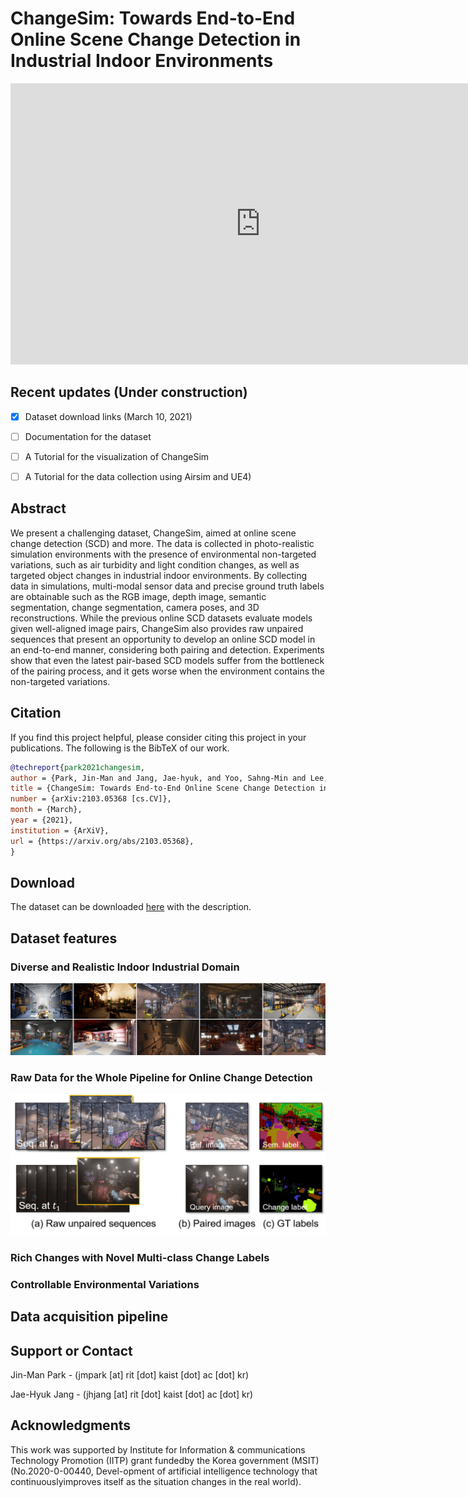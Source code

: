 # ChangeSim: Towards End-to-End Online Scene Change Detection in Industrial Indoor Environments

<iframe width="800" height="450" src="https://www.youtube.com/embed/3zMMWg40WZY" frameborder="0" allow="accelerometer; autoplay; clipboard-write; encrypted-media; gyroscope; picture-in-picture" allowfullscreen></iframe>


## Recent updates (Under construction)
- [x] Dataset download links (March 10, 2021)
- [ ] Documentation for the dataset 
- [ ] A Tutorial for the visualization of ChangeSim 
- [ ] A Tutorial for the data collection using Airsim and UE4)


## Abstract

We present a challenging dataset, ChangeSim, aimed at online scene change detection (SCD) and more. The data is collected in photo-realistic simulation environments with the presence of environmental non-targeted variations, such as air turbidity and light condition changes, as well as targeted object changes in industrial indoor environments. By collecting data in simulations, multi-modal sensor data and precise ground truth labels are obtainable such as the RGB image, depth image, semantic segmentation, change segmentation, camera poses, and 3D reconstructions. While the previous online SCD datasets evaluate models given well-aligned image pairs, ChangeSim also provides raw unpaired sequences that present an opportunity to develop an online SCD model in an end-to-end manner, considering both pairing and detection. Experiments show that even the latest pair-based SCD models suffer from the bottleneck of the pairing process, and it gets worse when the environment contains the non-targeted variations. 

## Citation
If you find this project helpful, please consider citing this project in your publications. The following is the BibTeX of our work.

```bibtex
@techreport{park2021changesim,
author = {Park, Jin-Man and Jang, Jae-hyuk, and Yoo, Sahng-Min and Lee, Sun-Kyung and Kim, Ue-hwan and Kim, Jong-Hwan},
title = {ChangeSim: Towards End-to-End Online Scene Change Detection in Industrial Indoor Environments},
number = {arXiv:2103.05368 [cs.CV]},
month = {March},
year = {2021},
institution = {ArXiV},
url = {https://arxiv.org/abs/2103.05368},
}
```

## Download

The dataset can be downloaded [here](https://github.com/SAMMiCA/ChangeSim) with the description.



## Dataset features

### Diverse and Realistic Indoor Industrial Domain

 ![here](fig/env_overview_horisontal_ver.png)

### Raw Data for the Whole Pipeline for Online Change Detection

 ![here](fig/raw_seq.png)
 
### Rich Changes with Novel Multi-class Change Labels

### Controllable Environmental Variations





## Data acquisition pipeline





## Support or Contact

Jin-Man Park - (jmpark [at] rit [dot] kaist [dot] ac [dot] kr)

Jae-Hyuk Jang - (jhjang [at] rit [dot] kaist [dot] ac [dot] kr)


## Acknowledgments

This work was supported by Institute for Information & communications Technology Promotion (IITP) grant fundedby the Korea government (MSIT) (No.2020-0-00440, Devel-opment of artificial intelligence technology that continuouslyimproves itself as the situation changes in the real world).
